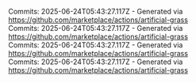 Commits: 2025-06-24T05:43:27.117Z - Generated via https://github.com/marketplace/actions/artificial-grass
<br>
Commits: 2025-06-24T05:43:27.117Z - Generated via https://github.com/marketplace/actions/artificial-grass
<br>
Commits: 2025-06-24T05:43:27.117Z - Generated via https://github.com/marketplace/actions/artificial-grass
<br>
Commits: 2025-06-24T05:43:27.117Z - Generated via https://github.com/marketplace/actions/artificial-grass
<br>
